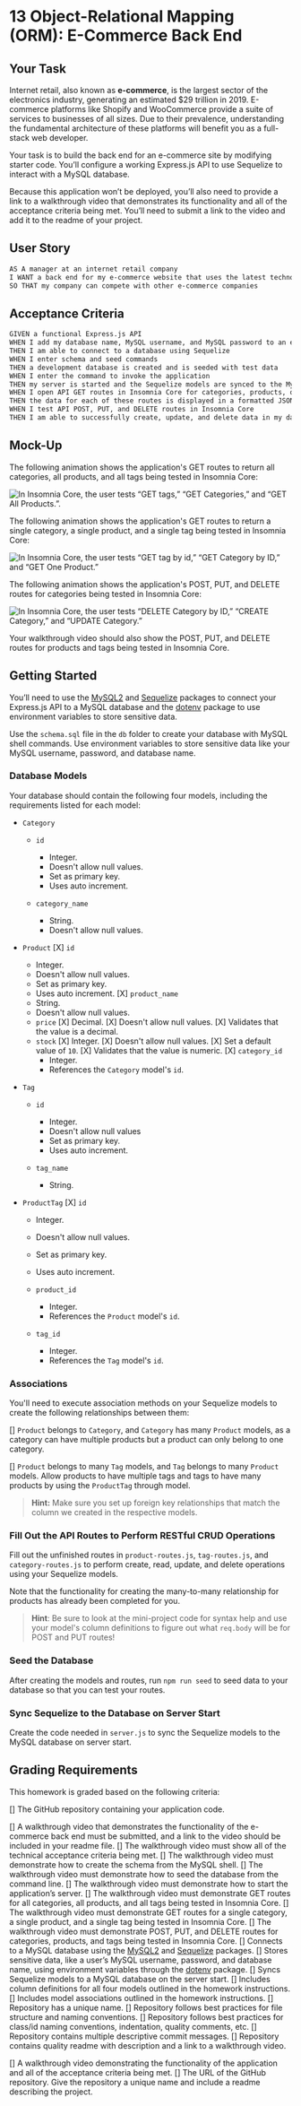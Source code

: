 # 13 Object-Relational Mapping (ORM): E-Commerce Back End

## Your Task

Internet retail, also known as **e-commerce**, is the largest sector of the electronics industry, generating an estimated $29 trillion in 2019. E-commerce platforms like Shopify and WooCommerce provide a suite of services to businesses of all sizes. Due to their prevalence, understanding the fundamental architecture of these platforms will benefit you as a full-stack web developer.

Your task is to build the back end for an e-commerce site by modifying starter code. You’ll configure a working Express.js API to use Sequelize to interact with a MySQL database.

Because this application won’t be deployed, you’ll also need to provide a link to a walkthrough video that demonstrates its functionality and all of the acceptance criteria being met. You’ll need to submit a link to the video and add it to the readme of your project.

## User Story

```md
AS A manager at an internet retail company
I WANT a back end for my e-commerce website that uses the latest technologies
SO THAT my company can compete with other e-commerce companies
```

## Acceptance Criteria

```md
GIVEN a functional Express.js API
WHEN I add my database name, MySQL username, and MySQL password to an environment variable file
THEN I am able to connect to a database using Sequelize
WHEN I enter schema and seed commands
THEN a development database is created and is seeded with test data
WHEN I enter the command to invoke the application
THEN my server is started and the Sequelize models are synced to the MySQL database
WHEN I open API GET routes in Insomnia Core for categories, products, or tags
THEN the data for each of these routes is displayed in a formatted JSON
WHEN I test API POST, PUT, and DELETE routes in Insomnia Core
THEN I am able to successfully create, update, and delete data in my database
```

## Mock-Up

The following animation shows the application's GET routes to return all categories, all products, and all tags being tested in Insomnia Core:

![In Insomnia Core, the user tests “GET tags,” “GET Categories,” and “GET All Products.”.](./Assets/13-orm-homework-demo-01.gif)

The following animation shows the application's GET routes to return a single category, a single product, and a single tag being tested in Insomnia Core:

![In Insomnia Core, the user tests “GET tag by id,” “GET Category by ID,” and “GET One Product.”](./Assets/13-orm-homework-demo-02.gif)

The following animation shows the application's POST, PUT, and DELETE routes for categories being tested in Insomnia Core:

![In Insomnia Core, the user tests “DELETE Category by ID,” “CREATE Category,” and “UPDATE Category.”](./Assets/13-orm-homework-demo-03.gif)

Your walkthrough video should also show the POST, PUT, and DELETE routes for products and tags being tested in Insomnia Core.

## Getting Started

You’ll need to use the [MySQL2](https://www.npmjs.com/package/mysql2) and [Sequelize](https://www.npmjs.com/package/sequelize) packages to connect your Express.js API to a MySQL database and the [dotenv](https://www.npmjs.com/package/dotenv) package to use environment variables to store sensitive data.

Use the `schema.sql` file in the `db` folder to create your database with MySQL shell commands. Use environment variables to store sensitive data like your MySQL username, password, and database name.

### Database Models

Your database should contain the following four models, including the requirements listed for each model:

* `Category`

  * `id`
    * Integer.
    * Doesn't allow null values.
    * Set as primary key.
    * Uses auto increment.

  * `category_name`
    * String.
    * Doesn't allow null values.

* `Product`
  [X] `id`
    * Integer.
    * Doesn't allow null values.
    * Set as primary key.
    * Uses auto increment.
  [X] `product_name`
    * String.
    * Doesn't allow null values.
  * `price`
    [X] Decimal.
    [X] Doesn't allow null values.
    [X] Validates that the value is a decimal.
  * `stock`
    [X] Integer.
    [X] Doesn't allow null values.
    [X] Set a default value of `10`.
    [X] Validates that the value is numeric.
  [X] `category_id`
    * Integer.
    * References the `Category` model's `id`.

* `Tag`

  * `id`
    * Integer.
    * Doesn't allow null values
    * Set as primary key.
    * Uses auto increment.

  * `tag_name`
    * String.

* `ProductTag`
  [X] `id`
    * Integer.
    * Doesn't allow null values.
    * Set as primary key.
    * Uses auto increment.

  * `product_id`
    * Integer.
    * References the `Product` model's `id`.

  * `tag_id`
    * Integer.
    * References the `Tag` model's `id`.

### Associations

You'll need to execute association methods on your Sequelize models to create the following relationships between them:

[] `Product` belongs to `Category`, and `Category` has many `Product` models, as a category can have multiple products but a product can only belong to one category.

[] `Product` belongs to many `Tag` models, and `Tag` belongs to many `Product` models. Allow products to have multiple tags and tags to have many products by using the `ProductTag` through model.

> **Hint:** Make sure you set up foreign key relationships that match the column we created in the respective models.

### Fill Out the API Routes to Perform RESTful CRUD Operations

Fill out the unfinished routes in `product-routes.js`, `tag-routes.js`, and `category-routes.js` to perform create, read, update, and delete operations using your Sequelize models.

Note that the functionality for creating the many-to-many relationship for products has already been completed for you.

> **Hint**: Be sure to look at the mini-project code for syntax help and use your model's column definitions to figure out what `req.body` will be for POST and PUT routes!

### Seed the Database

After creating the models and routes, run `npm run seed` to seed data to your database so that you can test your routes.

### Sync Sequelize to the Database on Server Start

Create the code needed in `server.js` to sync the Sequelize models to the MySQL database on server start.

## Grading Requirements

This homework is graded based on the following criteria: 

[] The GitHub repository containing your application code.

[] A walkthrough video that demonstrates the functionality of the e-commerce back end must be submitted, and a link to the video should be included in your readme file.
[] The walkthrough video must show all of the technical acceptance criteria being met.
[] The walkthrough video must demonstrate how to create the schema from the MySQL shell.
[] The walkthrough video must demonstrate how to seed the database from the command line.
[] The walkthrough video must demonstrate how to start the application’s server.
[] The walkthrough video must demonstrate GET routes for all categories, all products, and all tags being tested in Insomnia Core.
[] The walkthrough video must demonstrate GET routes for a single category, a single product, and a single tag being tested in Insomnia Core.
[] The walkthrough video must demonstrate POST, PUT, and DELETE routes for categories, products, and tags being tested in Insomnia Core.
  [] Connects to a MySQL database using the [MySQL2](https://www.npmjs.com/package/mysql) and [Sequelize](https://www.npmjs.com/package/sequelize) packages.
  [] Stores sensitive data, like a user’s MySQL username, password, and database name, using environment variables through the [dotenv](https://www.npmjs.com/package/dotenv) package.
  [] Syncs Sequelize models to a MySQL database on the server start.
  [] Includes column definitions for all four models outlined in the homework instructions.
  [] Includes model associations outlined in the homework instructions.
[] Repository has a unique name.
[] Repository follows best practices for file structure and naming conventions.
[] Repository follows best practices for class/id naming conventions, indentation, quality comments, etc.
[] Repository contains multiple descriptive commit messages.
[] Repository contains quality readme with description and a link to a walkthrough video.

[] A walkthrough video demonstrating the functionality of the application and all of the acceptance criteria being met.
[] The URL of the GitHub repository. Give the repository a unique name and include a readme describing the project.